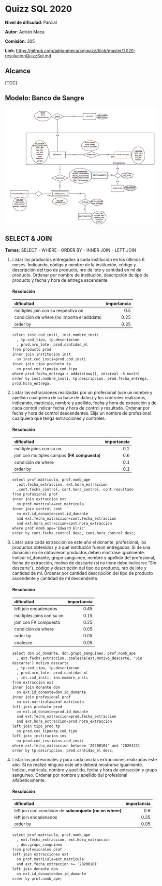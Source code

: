 # Quizz SQL 2020

**Nivel de dificulad**: Parcial

**Autor**: Adrián Meca

**Comisión**: 305

**Link**: https://github.com/adrianmeca/sqlquizz/blob/master/2020-resolucionQuizzSql.md

## Alcance

[TOC]

## Modelo: Banco de Sangre

![DER Banco de Sangre](./img/2020-DERBancoSangre.png)

## SELECT & JOIN

**Temas**: SELECT - WHERE - ORDER BY - INNER JOIN - LEFT JOIN

1. Listar los productos entregados a cada institución en los últimos 6 meses. Indicando, código y nombre de la institución, código y descripción del tipo de producto, nro de lote y cantidad en ml de producto. Ordenar por nombre de institución, descripción de tipo de producto y fecha y hora de entrega ascendente

   #### Resolución

   | dificultad                                 | importancia |
   | :----------------------------------------- | ----------: |
   | múltiples join con su respectivo on        |         0.5 |
   | condición de where (no importa el adddate) |        0.25 |
   | order by                                   |        0.25 |
   
   ```mysql
   select inst.cod_insti, inst.nombre_insti
     , tp.cod_tipo, tp.descripcion
     , prod.nro_lote, prod.cantidad_ml
   from producto prod
   inner join institucion inst
     on inst.cod_insti=prod.cod_insti
   inner join tipo_producto tp
     on prod.cod_tipo=tp.cod_tipo
   where prod.fecha_entrega > addate(now(), interval -6 month)
   order by inst.nombre_insti, tp.descripcion, prod.fecha_entrega, prod.hora_entrega;
   ```
   
   
   
2. Listar las extracciones realizadas por un profesional (use un nombre y apellido cualquiera de su base de datos) y los controles realizados, indicando, matricula, nombre y apellido, fecha y hora de extracción y de cada control indicar fecha y hora de control y resultado. Ordenar por fecha y hora de control descendentes. Elija un nombre de profesional cualquiera que tenga extracciones y controles.

   #### Resolución

   | dificultad                                   | importancia |
   | :------------------------------------------- | ----------: |
   | múltiple joins con su on                     |         0.2 |
   | join con multiples campos **(FK compuesta)** |         0.6 |
   | condición de where                           |         0.1 |
   | order by                                     |         0.1 |

   ```mysql
   select prof.matricula, prof.nomb_ape
     ,ext.fecha_extraccion, ext.hora_extraccion
     ,cont.fecha_control, cont.hora_control, cont.resultado
   from profesional prof
   inner join extraccion ext
     on prof.matricula=ext.matricula
   inner join control cont
     on ext.id_donante=cont.id_donante
     and ext.fecha_extraccion=cont.fecha_extraccion
     and ext.hora_extraccion=cont.hora_extraccion
   where prof.nomb_ape='Edward Elric'
   order by cont.fecha_control desc, cont.hora_control desc;
   ```

3. Listar para cada extracción de este año el donante, profesional, los productos obtenidos y a qué institución fueron entregados. Si de una donación no se obtuvieron productos deben mostrase igualmente. Indicar id_donante, grupo sanguineo, nombre y apellido del profesional, fecha de extracción, motivo de descarte (si no tiene debe indicarse "Sin descarte"), código y descripción del tipo de producto, nro de lote y cantidad de ml. Ordenar por cantidad descripción del tipo de producto ascendente y cantidad de ml descendente.

   #### Resolución

   | dificultad                | importancia |
   | :------------------------ | ----------: |
   | left join encadenados     |        0.45 |
   | múltiples joins con su on |        0.15 |
   | join con FK compuesta     |        0.25 |
   | condición de where        |        0.05 |
   | order by                  |        0.05 |
   | coalesce                  |        0.05 |

   ```mysql
   select don.id_donante, don.grupo_sanguineo, prof.nomb_ape
     , ext.fecha_extraccion, coalesce(ext.motivo_descarte, 'Sin descarte') motivo_descarte
     , tp.cod_tipo, tp.descripcion
     , prod.nro_lote, prod.cantidad_ml
     , ins.cod_insti, ins.nombre_insti
   from extraccion ext
   inner join donante don
     on ext.id_donante=don.id_donante
   inner join profesional prof
     on ext.matricula=prof.matricula
   left join producto prod
     on ext.id_donante=prod.id_donante
     and ext.fecha_extraccion=prod.fecha_extraccion
     and ext.hora_extraccion=prod.hora_extraccion
   left join tipo_prod tp
     on prod.cod_tipo=tp.cod_tipo
   left join institucion ins
     on prod.cod_insti=ins.cod_insti
   where ext.fecha_extraccion between '20200101' and '20201231'
   order by tp.descripcion, prod.cantidad_ml desc;
   ```

4. Listar los profesionales y para cada uno las extracciones realizadas este año. Si no realizó ninguna este año deberá mostrarse igualmente.
   Indicar, matricula, nombre y apellido, fecha y hora de extracción y grupo sanguineo. Ordenar por nombre y apellido del profesional alfabeticamente.

   #### Resolución

   | dificultad                                               | importancia |
   | :------------------------------------------------------- | ----------: |
   | left join con condicion de **subconjunto (no en where)** |         0.6 |
   | left join encadenados                                    |        0.35 |
   | order by                                                 |        0.05 |

   ```mysql
   select prof.matricula, prof.nomb_ape
     , ext.fecha_extraccion, ext.hora_extraccion
     , don.grupo_sanguineo
   from profesionales prof
   left join extracciones ext
     on prof.matricula=ext.matricula
     and ext.fecha_extraccion >= '20200101'
   left join donante don
     on ext.id_donante=don.id_donante
   order by prof.nomb_ape;
   ```

